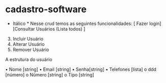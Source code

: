 # cadastro-software 
 * Itálico * Nesse crud temos as seguintes funcionalidades: 
[ Fazer login] 
[Consultar Usuários (Lista todos) ]
3. Incluir Usuário 
4. Alterar Usuário 
5. Remover Usuário

A estrutura do usuário 

• Nome [string] 
• Email [string] 
• Senha[string] 
• Telefones [lista] o ddd [número] o Número [string] o Tipo [string] 
